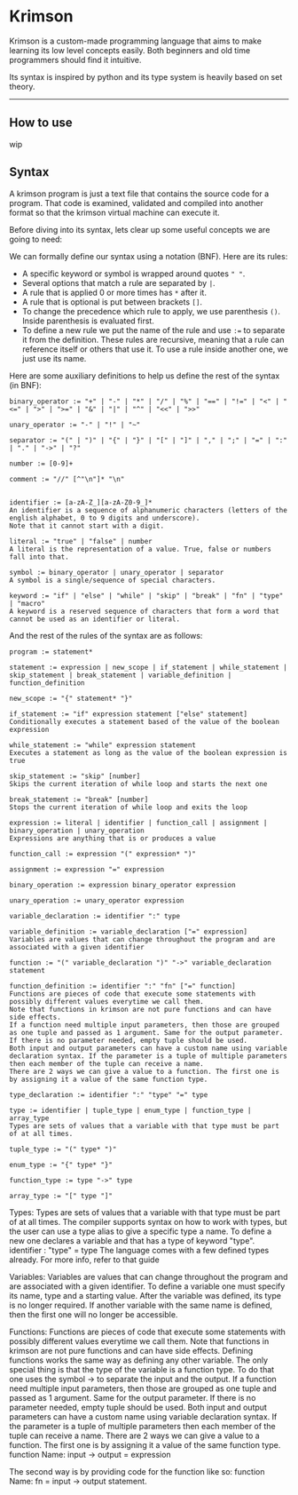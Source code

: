 # Krimson

Krimson is a custom-made programming language that aims to make learning its low level concepts easily.
Both beginners and old time programmers should find it intuitive. 

Its syntax is inspired by python and its type system is heavily based on set theory.

---

## How to use

wip

## Syntax

A krimson program is just a text file that contains the source code for a program. 
That code is examined, validated and compiled into another format so that the krimson virtual machine can execute it. 

Before diving into its syntax, lets clear up some useful concepts we are going to need:

We can formally define our syntax using a notation (BNF). Here are its rules:
- A specific keyword or symbol is wrapped around quotes `" "`.
- Several options that match a rule are separated by `|`.
- A rule that is applied 0 or more times has `*` after it.
- A rule that is optional is put between brackets `[]`.
- To change the precedence which rule to apply, we use parenthesis `()`. Inside parenthesis is evaluated first.
- To define a new rule we put the name of the rule and use ``:=`` to separate it  from the definition. These rules are recursive, meaning that a rule can reference itself or others that use it. 
To use a rule inside another one, we just use its name.

Here are some auxiliary definitions to help us define the rest of the syntax (in BNF):

    binary_operator := "+" | "-" | "*" | "/" | "%" | "==" | "!=" | "<" | "<=" | ">" | ">=" | "&" | "|" | "^" | "<<" | ">>"

    unary_operator := "-" | "!" | "~"

    separator := "(" | ")" | "{" | "}" | "[" | "]" | "," | ";" | "=" | ":" | "." | "->" | "?"

    number := [0-9]+

    comment := "//" [^"\n"]* "\n"


    identifier := [a-zA-Z_][a-zA-Z0-9_]*
    An identifier is a sequence of alphanumeric characters (letters of the english alphabet, 0 to 9 digits and underscore). 
    Note that it cannot start with a digit.

    literal := "true" | "false" | number
    A literal is the representation of a value. True, false or numbers fall into that.

    symbol := binary_operator | unary_operator | separator
    A symbol is a single/sequence of special characters.

    keyword := "if" | "else" | "while" | "skip" | "break" | "fn" | "type" | "macro"
    A keyword is a reserved sequence of characters that form a word that cannot be used as an identifier or literal.

And the rest of the rules of the syntax are as follows:

    program := statement*

    statement := expression | new_scope | if_statement | while_statement | skip_statement | break_statement | variable_definition | function_definition

    new_scope := "{" statement* "}"

    if_statement := "if" expression statement ["else" statement]
    Conditionally executes a statement based of the value of the boolean expression 

    while_statement := "while" expression statement
    Executes a statement as long as the value of the boolean expression is true 

    skip_statement := "skip" [number]
    Skips the current iteration of while loop and starts the next one 

    break_statement := "break" [number]
    Stops the current iteration of while loop and exits the loop

    expression := literal | identifier | function_call | assignment | binary_operation | unary_operation
    Expressions are anything that is or produces a value

    function_call := expression "(" expression* ")"

    assignment := expression "=" expression

    binary_operation := expression binary_operator expression

    unary_operation := unary_operator expression

    variable_declaration := identifier ":" type

    variable_definition := variable_declaration ["=" expression]
    Variables are values that can change throughout the program and are associated with a given identifier

    function := "(" variable_declaration ")" "->" variable_declaration statement

    function_definition := identifier ":" "fn" ["=" function]
    Functions are pieces of code that execute some statements with possibly different values everytime we call them. 
    Note that functions in krimson are not pure functions and can have side effects.
    If a function need multiple input parameters, then those are grouped as one tuple and passed as 1 argument. Same for the output parameter. If there is no parameter needed, empty tuple should be used.
    Both input and output parameters can have a custom name using variable declaration syntax. If the parameter is a tuple of multiple parameters then each member of the tuple can receive a name.
    There are 2 ways we can give a value to a function. The first one is by assigning it a value of the same function type.

    type_declaration := identifier ":" "type" "=" type

    type := identifier | tuple_type | enum_type | function_type | array_type
    Types are sets of values that a variable with that type must be part of at all times.

    tuple_type := "(" type* ")"

    enum_type := "{" type* "}"

    function_type := type "->" type

    array_type := "[" type "]"


Types:
Types are sets of values that a variable with that type must be part of at all times.
The compiler supports syntax on how to work with types, but the user can use a type alias to give a specific type a name.
To define a new one declares a variable and that has a type of keyword "type".
identifier : "type" = type
The language comes with a few defined types already. For more info, refer to that guide


Variables:
Variables are values that can change throughout the program and are associated with a given identifier.
To define a variable one must specify its name, type and a starting value.
After the variable was defined, its type is no longer required. If another variable with the same name is defined, then the first one will no longer be accessible. 

Functions:
Functions are pieces of code that execute some statements with possibly different values everytime we call them. 
Note that functions in krimson are not pure functions and can have side effects.
Defining functions works the same way as defining any other variable. The only special thing is that the type of the variable is a function type. To do that one uses the symbol -> to separate the input and the output.
If a function need multiple input parameters, then those are grouped as one tuple and passed as 1 argument. Same for the output parameter. If there is no parameter needed, empty tuple should be used.
Both input and output parameters can have a custom name using variable declaration syntax. If the parameter is a tuple of multiple parameters then each member of the tuple can receive a name.
There are 2 ways we can give a value to a function. The first one is by assigning it a value of the same function type.
function Name: input -> output = expression 

The second way is by providing code for the function like so:
function Name: fn = input -> output statement.

